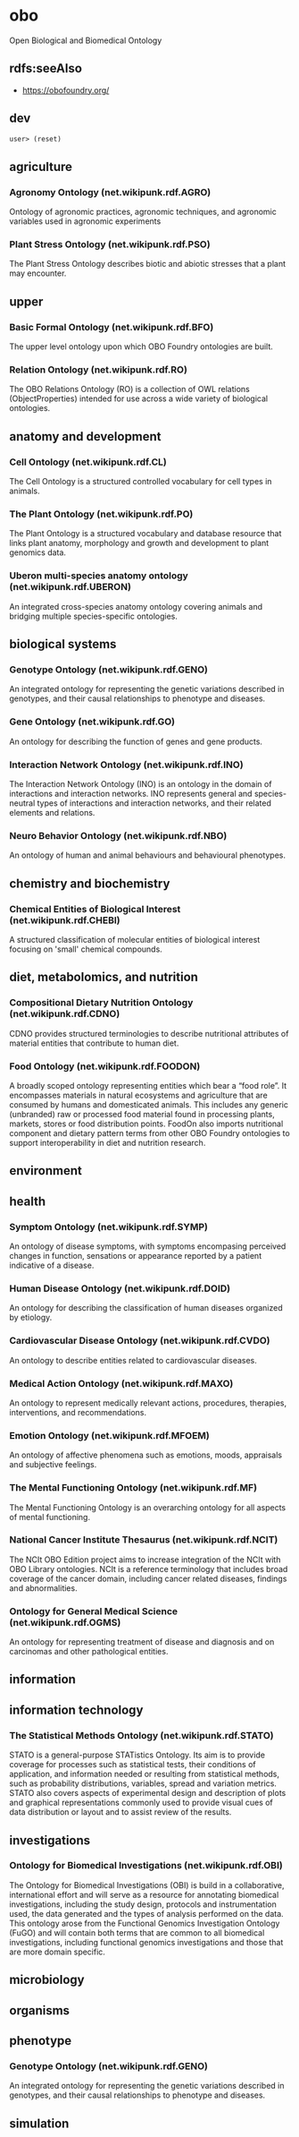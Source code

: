 # obo
Open Biological and Biomedical Ontology

## rdfs:seeAlso
* https://obofoundry.org/

## dev

``` clojure
user> (reset)
```

## agriculture

### Agronomy Ontology (net.wikipunk.rdf.AGRO)
Ontology of agronomic practices, agronomic techniques, and agronomic
variables used in agronomic experiments

### Plant Stress Ontology (net.wikipunk.rdf.PSO)
The Plant Stress Ontology describes biotic and abiotic stresses that a
plant may encounter.

## upper

### Basic Formal Ontology (net.wikipunk.rdf.BFO)
The upper level ontology upon which OBO Foundry ontologies are built.

### Relation Ontology (net.wikipunk.rdf.RO)
The OBO Relations Ontology (RO) is a collection of OWL relations
(ObjectProperties) intended for use across a wide variety of
biological ontologies.

## anatomy and development

### Cell Ontology (net.wikipunk.rdf.CL)
The Cell Ontology is a structured controlled vocabulary for cell types
in animals.

### The Plant Ontology (net.wikipunk.rdf.PO)
The Plant Ontology is a structured vocabulary and database resource
that links plant anatomy, morphology and growth and development to
plant genomics data.

### Uberon multi-species anatomy ontology (net.wikipunk.rdf.UBERON)
An integrated cross-species anatomy ontology covering animals and
bridging multiple species-specific ontologies.

## biological systems

### Genotype Ontology (net.wikipunk.rdf.GENO)
An integrated ontology for representing the genetic variations
described in genotypes, and their causal relationships to phenotype
and diseases.

### Gene Ontology (net.wikipunk.rdf.GO)
An ontology for describing the function of genes and gene products.

### Interaction Network Ontology (net.wikipunk.rdf.INO)
The Interaction Network Ontology (INO) is an ontology in the domain of
interactions and interaction networks. INO represents general and
species-neutral types of interactions and interaction networks, and
their related elements and relations.

### Neuro Behavior Ontology (net.wikipunk.rdf.NBO)
An ontology of human and animal behaviours and behavioural phenotypes.

## chemistry and biochemistry

### Chemical Entities of Biological Interest (net.wikipunk.rdf.CHEBI)
A structured classification of molecular entities of biological
interest focusing on 'small' chemical compounds.

## diet, metabolomics, and nutrition

### Compositional Dietary Nutrition Ontology (net.wikipunk.rdf.CDNO)
CDNO provides structured terminologies to describe nutritional
attributes of material entities that contribute to human diet.

### Food Ontology (net.wikipunk.rdf.FOODON)
A broadly scoped ontology representing entities which bear a “food
role”. It encompasses materials in natural ecosystems and agriculture
that are consumed by humans and domesticated animals. This includes
any generic (unbranded) raw or processed food material found in
processing plants, markets, stores or food distribution points. FoodOn
also imports nutritional component and dietary pattern terms from
other OBO Foundry ontologies to support interoperability in diet and
nutrition research.

## environment

## health

### Symptom Ontology (net.wikipunk.rdf.SYMP)
An ontology of disease symptoms, with symptoms encompasing perceived
changes in function, sensations or appearance reported by a patient
indicative of a disease.

### Human Disease Ontology (net.wikipunk.rdf.DOID)
An ontology for describing the classification of human diseases
organized by etiology.

### Cardiovascular Disease Ontology (net.wikipunk.rdf.CVDO)
An ontology to describe entities related to cardiovascular diseases.

### Medical Action Ontology (net.wikipunk.rdf.MAXO)
An ontology to represent medically relevant actions, procedures,
therapies, interventions, and recommendations.

### Emotion Ontology (net.wikipunk.rdf.MFOEM)
An ontology of affective phenomena such as emotions, moods, appraisals
and subjective feelings.

### The Mental Functioning Ontology (net.wikipunk.rdf.MF)
The Mental Functioning Ontology is an overarching ontology for all
aspects of mental functioning.

### National Cancer Institute Thesaurus (net.wikipunk.rdf.NCIT)
The NCIt OBO Edition project aims to increase integration of the NCIt
with OBO Library ontologies. NCIt is a reference terminology that
includes broad coverage of the cancer domain, including cancer related
diseases, findings and abnormalities.

### Ontology for General Medical Science (net.wikipunk.rdf.OGMS)
An ontology for representing treatment of disease and diagnosis and on
carcinomas and other pathological entities.

## information

## information technology

### The Statistical Methods Ontology (net.wikipunk.rdf.STATO)
STATO is a general-purpose STATistics Ontology. Its aim is to provide
coverage for processes such as statistical tests, their conditions of
application, and information needed or resulting from statistical
methods, such as probability distributions, variables, spread and
variation metrics. STATO also covers aspects of experimental design
and description of plots and graphical representations commonly used
to provide visual cues of data distribution or layout and to assist
review of the results.

## investigations

### Ontology for Biomedical Investigations (net.wikipunk.rdf.OBI)
The Ontology for Biomedical Investigations (OBI) is build in a
collaborative, international effort and will serve as a resource for
annotating biomedical investigations, including the study design,
protocols and instrumentation used, the data generated and the types
of analysis performed on the data. This ontology arose from the
Functional Genomics Investigation Ontology (FuGO) and will contain
both terms that are common to all biomedical investigations, including
functional genomics investigations and those that are more domain
specific.

## microbiology

## organisms

## phenotype

### Genotype Ontology (net.wikipunk.rdf.GENO)
An integrated ontology for representing the genetic variations
described in genotypes, and their causal relationships to phenotype
and diseases.

## simulation




